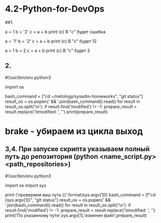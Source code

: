 # 4.2-Python-for-DevOps

##1.

a = 1
b = '2'
c = a + b
print (c)
В "с" будет ошибка

a = '1'
b = '2'
c = a + b
print (c)
В "с" будет 12

a = 1
b = 2
c = a + b
print (c)
В "с" будет 3

## 2.

#!/usr/bin/env python3

import os

bash_command = ["cd ~/netology/sysadm-homeworks", "git status"]
result_os = os.popen(' && '.join(bash_command)).read()
for result in result_os.split('\n'):
    if result.find('modified') != -1:
        prepare_result = result.replace('\tmodified:   ', '')
        print(prepare_result)
#       brake - убираем из цикла выход

## 3,4. При запуске скрипта указываем полный путь до репозитория (python <name_script.py> <path_repositories>)
#!/usr/bin/env python3

import os
import sys

print ('проверяем ваш путь {}'.format(sys.argv[1]))
bash_command = [f"cd {sys.argv[1]}", "git status"] 
result_os = os.popen(' && '.join(bash_command)).read()
for result in result_os.split('\n'):
    if result.find('modified') != -1: 
        prepare_result = result.replace('\tmodified:   ', '')
        print('По указанному пути',sys.argv[1],'изменен файл',prepare_result)
        
